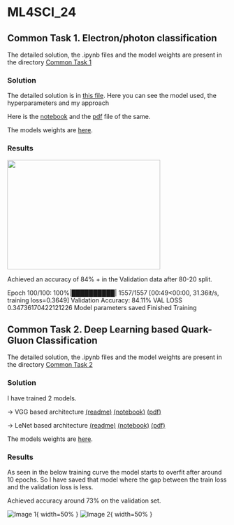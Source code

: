 # ML4SCI_24

## Common Task 1. Electron/photon classification

The detailed solution, the .ipynb files and the model weights are present in the directory [Common Task 1](https://github.com/Vishak-Bhat30/ML4SCI_24/tree/main/Common%20Task%201)
### Solution
The detailed solution is in [this file](https://github.com/Vishak-Bhat30/ML4SCI_24/blob/main/Common%20Task%201/ML4SCI_Electron_photon_classification.md). Here you can see the model used, the hyperparameters and my approach

Here is the [notebook](https://github.com/Vishak-Bhat30/ML4SCI_24/blob/main/Common%20Task%201/ML4SCI_task1_Resnet15.ipynb) and the [pdf](https://github.com/Vishak-Bhat30/ML4SCI_24/blob/main/Common%20Task%201/ml4sci-task1-resnet15.pdf) file of the same.

The models weights are [here](https://github.com/Vishak-Bhat30/ML4SCI_24/blob/main/Common%20Task%201/model_resnet15.pth).

### Results 
<img src="https://github.com/Vishak-Bhat30/ML4SCI_24/assets/102585626/9d892ec4-6cd9-4e33-ad5f-4d56b3862a9a" width="350" height="250">


Achieved an accuracy of 84% + in the Validation data after 80-20 split.

Epoch 100/100: 100%|██████████| 1557/1557 [00:49<00:00, 31.36it/s, training loss=0.3649]
Validation Accuracy: 84.11%
VAL LOSS 0.34736170422121226
Model parameters saved
Finished Training



## Common Task 2.  Deep Learning based Quark-Gluon Classification

The detailed solution, the .ipynb files and the model weights are present in the directory [Common Task 2](https://github.com/Vishak-Bhat30/ML4SCI_24/tree/main/Common%20Task%202)
### Solution
I have trained 2 models. 


  -> VGG based architecture [(readme)](https://github.com/Vishak-Bhat30/ML4SCI_24/blob/main/Common%20Task%202/Quark_Gluon_classification_VGG12.md)  [(notebook)](https://github.com/Vishak-Bhat30/ML4SCI_24/blob/main/Common%20Task%202/ML4SCI-24-task2_VGG12.ipynb)  [(pdf)](https://github.com/Vishak-Bhat30/ML4SCI_24/blob/main/Common%20Task%202/ML4SCI-24-task2-VGG12.pdf)

  
  -> LeNet based architecture [(readme)](https://github.com/Vishak-Bhat30/ML4SCI_24/blob/main/Common%20Task%202/Quark_Gluon_classification_LeNet.md)  [(notebook)](https://github.com/Vishak-Bhat30/ML4SCI_24/blob/main/Common%20Task%202/ML4SCI-24-task2-LeNet5.ipynb)  [(pdf)](https://github.com/Vishak-Bhat30/ML4SCI_24/blob/main/Common%20Task%202/ML4SCI-24-task2-LeNet5.pdf)

The models weights are [here](https://github.com/Vishak-Bhat30/ML4SCI_24/blob/main/Common%20Task%201/model_resnet15.pth).

### Results 

As seen in the below training curve the model starts to overfit after around 10 epochs.
So I have saved that model where the gap between the train loss and the validation loss is less.


Achieved accuracy around 73% on the validation set.


![Image 1](https://github.com/Vishak-Bhat30/ML4SCI_24/assets/102585626/79c1cd93-921a-4ad4-ab92-656ba3d24f43){ width=50% }
![Image 2](https://github.com/Vishak-Bhat30/ML4SCI_24/assets/102585626/3c486ed0-c3d8-4e37-8ed7-87f5818cbfa3){ width=50% }




